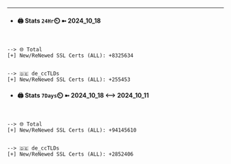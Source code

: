 

---
- #### 🖨️ **Stats** `24Hr`⏲️ ➼ 2024_10_18
```console


--> 🌐 Total
[+] New/ReNewed SSL Certs (ALL): +8325634


--> 🇩🇪 de_ccTLDs
[+] New/ReNewed SSL Certs (ALL): +255453

```

- #### 🖨️ **Stats** `7Days`⏲️ ➼ 2024_10_18 <--> 2024_10_11
```console


--> 🌐 Total
[+] New/ReNewed SSL Certs (ALL): +94145610


--> 🇩🇪 de_ccTLDs
[+] New/ReNewed SSL Certs (ALL): +2852406

```

